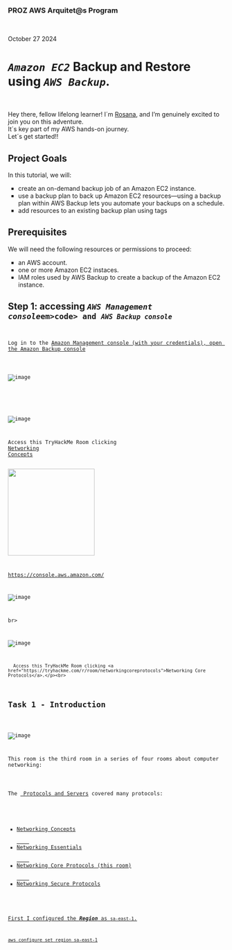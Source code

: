 <h3>PROZ AWS Arquitet@s Program</h3><br>

<p>October 27 2024<br></p>
<h1><code><em>Amazon EC2</em></code> Backup and Restore using <code><em>AWS Backup</em></code>.</h1><br>

<p>Hey there, fellow lifelong learner! I´m <a href="https://www.linkedin.com/in/rosanafssantos/">Rosana</a>, and I’m genuinely excited to join you on this adventure.<br>
It´s key part of my AWS hands-on journey.<br>
Let´s get started!!<br>


<h2>Project Goals</h2>
<p>In this tutorial, we will:
<ul style="list-style-type:square">
    <li>create an on-demand backup job of an Amazon EC2 instance.</li>
    <li>use a backup plan to back up Amazon EC2 resources—using a backup plan within AWS Backup lets you automate your backups on a schedule.</li>
    <li>add resources to an existing backup plan using tags</li>
</ul></p>

<h2>Prerequisites</h2>
<p>We will need the following resources or permissions to proceed:
<ul style="list-style-type:square">
    <li>an AWS account.</li>
    <li>one or more Amazon EC2 instaces.</li>
    <li>IAM roles used by AWS Backup to create a backup of the Amazon EC2 instance.</li>
</ul></p>

<h2>Step 1: accessing <code><em>AWS Management console</em>em></em>code> and <code><em>AWS Backup console</em></code></h2>
<p>Log in to the <a href="https://console.aws.amazon.com/">Amazon Management console (with your credentials), open the <a href="https://console.aws.amazon.com/backup">Amazon Backup console</a> </p>

![image](https://github.com/user-attachments/assets/323c79b0-ce16-4a29-87e9-390b4b60cbb2)

<br>

![image](https://github.com/user-attachments/assets/ceca0686-c167-4926-a007-735d049abd8e)

Access this TryHackMe Room clicking <a href="https://tryhackme.com/r/room/networkingconcepts">Networking Concepts</a></p>
<img src="https://github.com/user-attachments/assets/fbf371c4-79e4-4920-abae-bb19e5db3aea" height="200" width="200">

https://console.aws.amazon.com/

![image](https://github.com/user-attachments/assets/323c79b0-ce16-4a29-87e9-390b4b60cbb2)

br>

![image](https://github.com/user-attachments/assets/ceca0686-c167-4926-a007-735d049abd8e)




      
      Access this TryHackMe Room clicking <a href="https://tryhackme.com/r/room/networkingcoreprotocols">Networking Core Protocols</a>.</p><br>

<h2>Task 1 - Introduction</h2>

![image](https://github.com/user-attachments/assets/19fb744c-01c6-4568-a67d-37690c7d83f2)

<p>This room is the third room in a series of four rooms about computer networking:</p>

<p>The <a href="https://tryhackme.com/r/room/protocolsandservers"> Protocols and Servers</a> covered many protocols:<br>

<ul style="list-style-type:square">
    <li><a href="https://tryhackme.com/r/room/networkingconcepts">Networking Concepts</li>
    <li><a href="https://tryhackme.com/r/room/networkingessentials">Networking Essentials</li>
    <li>Networking Core Protocols (this room)</li>
    <li><a href="https://tryhackme.com/r/room/networkingsecureprotocols">Networking Secure Protocols</li>
</ul></p>

<p>First I configured the <strong><em>Region</em></strong> as <code>sa-east-1</code>.</p>
<pre><code>aws configure set region sa-east-1</code></pre>


